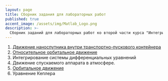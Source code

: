 ```yaml
---
layout: page
title: Сборник задания для лабораторных работ
published: true
accent_image: /assets/img/Matlab_Logo.png
description: >-
  Сборник заданий для лабораторных работ ко второй части курса "Интегрированные математические пакеты".
---
```


1. [Движение наноспутника внутри транспортно-пускового контейнера](./cubesat_motion.md)
2. [Относительное орбитальное движение](./lab_hill_frame.md)
3. Интегрирование системы дифференциальных уравнений
4. Движение спускаемого аппарата в атмосфере.
5. [Орбитальное движение](./orbital.md)
6. Уравнение Кеплера
